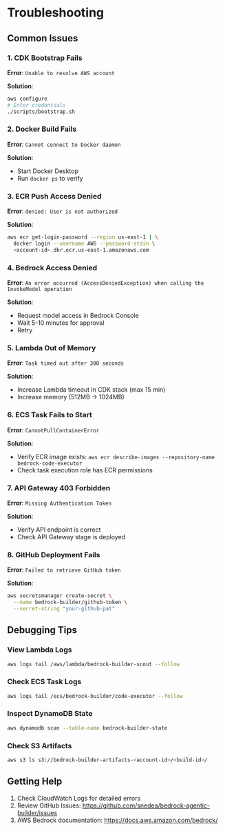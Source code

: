 # Troubleshooting

## Common Issues

### 1. CDK Bootstrap Fails

**Error**: `Unable to resolve AWS account`

**Solution**:
```bash
aws configure
# Enter credentials
./scripts/bootstrap.sh
```

### 2. Docker Build Fails

**Error**: `Cannot connect to Docker daemon`

**Solution**:
- Start Docker Desktop
- Run `docker ps` to verify

### 3. ECR Push Access Denied

**Error**: `denied: User is not authorized`

**Solution**:
```bash
aws ecr get-login-password --region us-east-1 | \
  docker login --username AWS --password-stdin \
  <account-id>.dkr.ecr.us-east-1.amazonaws.com
```

### 4. Bedrock Access Denied

**Error**: `An error occurred (AccessDeniedException) when calling the InvokeModel operation`

**Solution**:
- Request model access in Bedrock Console
- Wait 5-10 minutes for approval
- Retry

### 5. Lambda Out of Memory

**Error**: `Task timed out after 300 seconds`

**Solution**:
- Increase Lambda timeout in CDK stack (max 15 min)
- Increase memory (512MB → 1024MB)

### 6. ECS Task Fails to Start

**Error**: `CannotPullContainerError`

**Solution**:
- Verify ECR image exists: `aws ecr describe-images --repository-name bedrock-code-executor`
- Check task execution role has ECR permissions

### 7. API Gateway 403 Forbidden

**Error**: `Missing Authentication Token`

**Solution**:
- Verify API endpoint is correct
- Check API Gateway stage is deployed

### 8. GitHub Deployment Fails

**Error**: `Failed to retrieve GitHub token`

**Solution**:
```bash
aws secretsmanager create-secret \
  --name bedrock-builder/github-token \
  --secret-string "your-github-pat"
```

## Debugging Tips

### View Lambda Logs

```bash
aws logs tail /aws/lambda/bedrock-builder-scout --follow
```

### Check ECS Task Logs

```bash
aws logs tail /ecs/bedrock-builder/code-executor --follow
```

### Inspect DynamoDB State

```bash
aws dynamodb scan --table-name bedrock-builder-state
```

### Check S3 Artifacts

```bash
aws s3 ls s3://bedrock-builder-artifacts-<account-id>/<build-id>/
```

## Getting Help

1. Check CloudWatch Logs for detailed errors
2. Review GitHub Issues: https://github.com/snedea/bedrock-agentic-builder/issues
3. AWS Bedrock documentation: https://docs.aws.amazon.com/bedrock/

